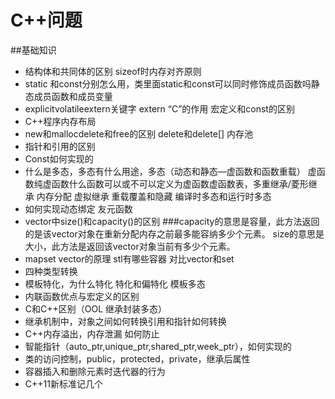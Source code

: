 # C++问题

##基础知识
* 结构体和共同体的区别   sizeof时内存对齐原则
* static 和const分别怎么用，类里面static和const可以同时修饰成员函数吗静态成员函数和成员变量
* explicitvolatileextern关键字  extern “C”的作用   宏定义和const的区别
* C++程序内存布局  
* new和mallocdelete和free的区别  delete和delete[]       内存池
* 指针和引用的区别
* Const如何实现的
* 什么是多态，多态有什么用途，多态（动态和静态—虚函数和函数重载） 虚函数纯虚函数什么函数可以或不可以定义为虚函数虚函数表，多重继承/菱形继承 内存分配 虚拟继承   重载覆盖和隐藏   编译时多态和运行时多态
*  如何实现动态绑定   友元函数
* vector中size()和capacity()的区别
###capacity的意思是容量，此方法返回的是该vector对象在重新分配内存之前最多能容纳多少个元素。
size的意思是大小，此方法是返回该vector对象当前有多少个元素。
* mapset vector的原理  stl有哪些容器 对比vector和set
* 四种类型转换
* 模板特化，为什么特化     特化和偏特化  模板多态     
* 内联函数优点与宏定义的区别
* C和C++区别（OOL 继承封装多态）
* 继承机制中，对象之间如何转换引用和指针如何转换
* C++内存溢出，内存泄漏   如何防止
* 智能指针（auto_ptr,unique_ptr,shared_ptr,week_ptr），如何实现的
* 类的访问控制，public，protected，private，继承后属性
* 容器插入和删除元素时迭代器的行为
* C++11新标准记几个


